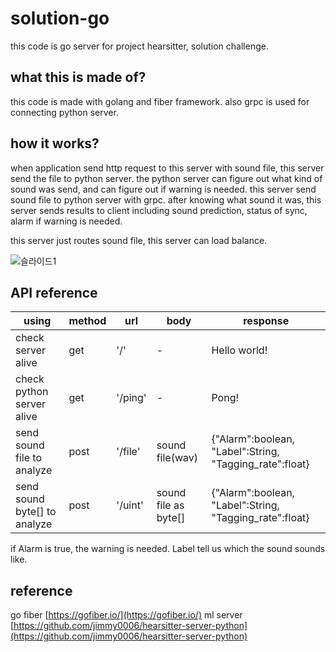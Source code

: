 # solution-go

this code is go server for project hearsitter, solution challenge.

## what this is made of?

this code is made with golang and fiber framework.
also grpc is used for connecting python server.

## how it works?

when application send http request to this server with sound file, this server send the file to python server.
the python server can figure out what kind of sound was send, and can figure out if warning is needed.
this server send sound file to python server with grpc.
after knowing what sound it was, this server sends results to client including sound prediction, status of sync, alarm if warning is needed.

this server just routes sound file, this server can load balance.

![슬라이드1](https://user-images.githubusercontent.com/45549879/225945874-250d63cc-198e-4168-982f-ac4ab5d47274.PNG)

## API reference

|using|method|url|body|response|
|---|---|---|---|---|
|check server alive|get|'/'|-|Hello world!|
|check python server alive|get|'/ping'|-|Pong!|
|send sound file to analyze|post|'/file'|sound file(wav)|{"Alarm":boolean, "Label":String, "Tagging_rate":float}|
|send sound byte[] to analyze|post|'/uint'|sound file as byte[]|{"Alarm":boolean, "Label":String, "Tagging_rate":float}|


if Alarm is true, the warning is needed.
Label tell us which the sound sounds like.

## reference
go fiber [https://gofiber.io/](https://gofiber.io/)
ml server [https://github.com/jimmy0006/hearsitter-server-python](https://github.com/jimmy0006/hearsitter-server-python)
